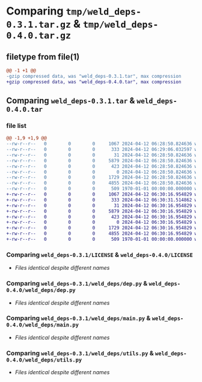 # Comparing `tmp/weld_deps-0.3.1.tar.gz` & `tmp/weld_deps-0.4.0.tar.gz`

## filetype from file(1)

```diff
@@ -1 +1 @@
-gzip compressed data, was "weld_deps-0.3.1.tar", max compression
+gzip compressed data, was "weld_deps-0.4.0.tar", max compression
```

## Comparing `weld_deps-0.3.1.tar` & `weld_deps-0.4.0.tar`

### file list

```diff
@@ -1,9 +1,9 @@
--rw-r--r--   0        0        0     1067 2024-04-12 06:28:50.824636 weld_deps-0.3.1/LICENSE
--rw-r--r--   0        0        0      333 2024-04-12 06:29:06.032597 weld_deps-0.3.1/pyproject.toml
--rw-r--r--   0        0        0       31 2024-04-12 06:28:50.824636 weld_deps-0.3.1/weld_deps/__init__.py
--rw-r--r--   0        0        0     5879 2024-04-12 06:28:50.824636 weld_deps-0.3.1/weld_deps/dep.py
--rw-r--r--   0        0        0      423 2024-04-12 06:28:50.824636 weld_deps-0.3.1/weld_deps/examples/pack1/beet.yaml
--rw-r--r--   0        0        0        0 2024-04-12 06:28:50.824636 weld_deps-0.3.1/weld_deps/examples/pack1/src/data/pack1/functions/test.mcfunction
--rw-r--r--   0        0        0     1729 2024-04-12 06:28:50.824636 weld_deps-0.3.1/weld_deps/main.py
--rw-r--r--   0        0        0     4855 2024-04-12 06:28:50.824636 weld_deps-0.3.1/weld_deps/utils.py
--rw-r--r--   0        0        0      509 1970-01-01 00:00:00.000000 weld_deps-0.3.1/PKG-INFO
+-rw-r--r--   0        0        0     1067 2024-04-12 06:30:16.954829 weld_deps-0.4.0/LICENSE
+-rw-r--r--   0        0        0      333 2024-04-12 06:30:31.514862 weld_deps-0.4.0/pyproject.toml
+-rw-r--r--   0        0        0       31 2024-04-12 06:30:16.954829 weld_deps-0.4.0/weld_deps/__init__.py
+-rw-r--r--   0        0        0     5879 2024-04-12 06:30:16.954829 weld_deps-0.4.0/weld_deps/dep.py
+-rw-r--r--   0        0        0      423 2024-04-12 06:30:16.954829 weld_deps-0.4.0/weld_deps/examples/pack1/beet.yaml
+-rw-r--r--   0        0        0        0 2024-04-12 06:30:16.954829 weld_deps-0.4.0/weld_deps/examples/pack1/src/data/pack1/functions/test.mcfunction
+-rw-r--r--   0        0        0     1729 2024-04-12 06:30:16.954829 weld_deps-0.4.0/weld_deps/main.py
+-rw-r--r--   0        0        0     4855 2024-04-12 06:30:16.954829 weld_deps-0.4.0/weld_deps/utils.py
+-rw-r--r--   0        0        0      509 1970-01-01 00:00:00.000000 weld_deps-0.4.0/PKG-INFO
```

### Comparing `weld_deps-0.3.1/LICENSE` & `weld_deps-0.4.0/LICENSE`

 * *Files identical despite different names*

### Comparing `weld_deps-0.3.1/weld_deps/dep.py` & `weld_deps-0.4.0/weld_deps/dep.py`

 * *Files identical despite different names*

### Comparing `weld_deps-0.3.1/weld_deps/main.py` & `weld_deps-0.4.0/weld_deps/main.py`

 * *Files identical despite different names*

### Comparing `weld_deps-0.3.1/weld_deps/utils.py` & `weld_deps-0.4.0/weld_deps/utils.py`

 * *Files identical despite different names*

